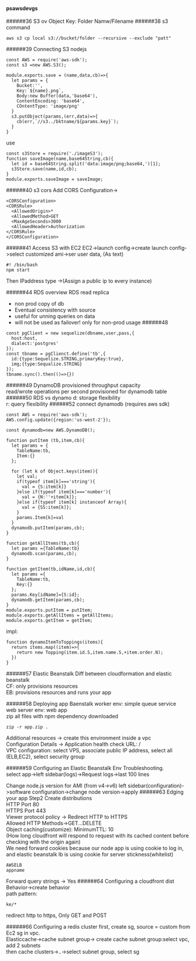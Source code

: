 #### psawsdevgs
######36 S3 ov
Object Key: Folder Namw/Filename
######38 s3 command
```
aws s3 cp local s3://bucket/folder --recursive --exclude "patt"
```

######39 Connecting S3 nodejs
```
const AWS = require('aws-sdk');
const s3 =new AWS.S3();

module.exports.save = (name,data,cb)=>{
  let params = {
    Bucket:'',
    Key:`${name}.png`,
    Body:new Buffer(data,'base64'),
    ContentEncoding: 'base64',
    COntentType: 'image/png'
  }
  s3.putObject(params,(err,data)=>{
    cb(err,`//s3../bktname/${params.key}`);
  }
}
```
use
```
const s3Store = require('./imageS3');
function saveImage(name,base64String,cb){
  let id = base64String.split('data:image/png;base64,')[1];
  s3Store.save(name,id,cb);
}
module.exports.saveImage = saveImage;
```
######40 s3 cors
Add CORS Configuration->
```
<CORSConfiguration>
<CORSRule>
  <AllowedOrigin>*
  <AllowedMethod>GET
  <MaxAgeSeconds>3000
  <AllowedHeader>Authorization
</CORSRule>
</CORSConfiguration>
```


######41 Access S3 with EC2
EC2->launch config->create launch config->select customized ami->ser user data, (As text)
```
#! /bin/bash
npm start
```
Then IPaddress type ->(Assign a public ip to every instance)



######44 RDS overview
RDS read replica  
- non prod copy of db
- Eventual consistency with source
- useful for unning queries on data
- will not be used as failover! only for non-prod usage
######48
```
const pgClient = new sequelize(dbname,user,pass,{
  host:host,
  dialect:'postgres'
});
const tbname = pgClienct.define('tb',{
  id:{type:Sequelize.STRING,primaryKey:true},
  img;{type:Sequalize.STRING}
});
tbname.sync().then(()=>{})
```

######49 DynamoDB
provisioned throughput capacity  
read/wrote operations per second provisioned for dynamodb table
######50 RDS vs dynamo
d: storage flexibility  
r: query flexibility
######52 connect dynamodb (requires aws sdk)
```
const AWS = require('aws-sdk');
AWS.config.update({region:'us-west-2'});

const dynamodb=new AWS.DynamoDB();

function putItem (tb,item,cb){
  let params = {
    TableName:tb,
    Item:{}
  };
  
  for (let k of Object.keys(item)){
    let val;
    if(typeof item[k]==='string'){
      val = {S:item[k]}
    }else if(typeof item[k]==='number'){
      val = {N:''+item[k]};
    }else if(typeof item[k] instanceof Array){
      val = {SS:item[k]};
    }
    params.Item[k]=val
  }
  dynamodb.putItem(params,cb);
}

function getAllItems(tb,cb){
  let params ={TableName:tb}
  dynamodb.scan(params,cb);
}

function getItem(tb,idName,id,cb){
  let params ={
    TableName:tb,
    Key:{}
  };
  params.Key[idName]={S:id};
  dynamodb.getItem(params,cb);
}
module.exports.putItem = putItem;
module.exports.getAllItems = getAllItems;
module.exports.getItem = getItem;
```

impl:
```
function dynamoItemToToppings(items){
  return items.map((item)=>{
    return new Topping(item.id.S,item.name.S,+item.order.N);
  })
}
```
######57 Elastic Beanstalk
Diff between cloudformation and elastic beanstalk  
CF: only provisions resources  
EB: provisions resources and runs your app

######58 Deploying app Baenstalk
worker env: simple queue service  
web server env: web app  
zip all files with npm dependency downloaded
```
zip -r app.zip .
```
Additional resources -> create this environment inside a vpc  
Configuration Details -> Application health check URL: /  
VPC configuration: select VPS, associate public IP address, select all (ELB,EC2), select security group

######59 Configuring an Elastic Beanstalk Env
Troubleshooting.  
select app->left sidebar(logs)->Request logs->last 100 lines  

Change node.js version for AMI (from v4->v6)
left sidebar(configuration)->software configuration->change node version->apply
######63 Edging your app
Step2 Create distributions  
HTTP Port 80  
HTTPS Port 443  
Viewer protocol policy -> Redirect HTTP to HTTPS  
Allowed HTTP Methods->GET...DELETE  
Object caching(customize): MinimumTTL: 10  
(How long cloudfront will respond to request with its cached content before checking with the origin again)  
We need forward cookies because our node app is using cookie to log in, and elastic beanstalk lb is using cookie for server stickness(whitelist)
```
AWSELB
appname
```
Forward query strings -> Yes
######64 Configuring a cloudfront dist
Behavior->create behavior  
path pattern:
```
ke/*
```
redirect http to https, Only GET and POST

######66 Configuring a redis cluster
first, create sg, source = custom from Ec2 sg in vpc.  
Elasticcache->cache subnet group-> create cache subnet group:select vpc, add 2 subnets  
then cache clusters->..->select subnet group, select sg
